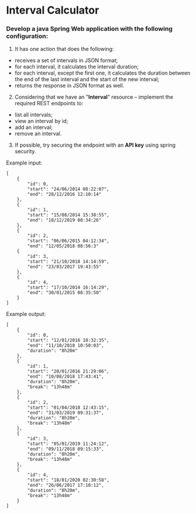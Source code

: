 # Interval Calculator

### Develop a java Spring Web application with the following configuration:

1. It has one action that does the following:
* receives a set of intervals in JSON format;
* for each interval, it calculates the interval duration;
* for each interval, except the first one, it calculates the duration between the end of the last interval and the start of the new interval;
* returns the response in JSON format as well.
2. Considering that we have an "**Interval**" resource – implement the required REST endpoints to:
* list all intervals;
* view an interval by id;
* add an interval;
* remove an interval.
3. If possible, try securing the endpoint with an **API key** using spring security.

Example input:
~~~
[
	{
		"id": 0,
		"start": "24/06/2014 08:22:07",
		"end": "28/12/2016 12:10:14"
	},
	{
		"id": 1,
		"start": "15/08/2014 15:38:55",
		"end": "18/12/2019 08:34:26"
	},
	{
		"id": 2,
		"start": "06/06/2015 04:12:34",
		"end": "12/05/2018 08:56:3"
	{
		"id": 3,
		"start": "21/10/2018 14:14:59",
		"end": "23/03/2017 19:43:55"
	},
	{
		"id": 4,
		"start": "17/10/2014 16:14:29",
		"end": "30/01/2015 08:35:50"
	}
]
~~~

Example output:
~~~
[
	{
		"id": 0,
		"start": "12/01/2016 10:32:35",
		"end": "11/10/2018 10:50:03",
		"duration": "8h20m"
	},
	{
		"id": 1,
		"start": "20/01/2016 21:29:06",
		"end": "10/08/2018 17:43:41",
		"duration": "8h20m",
		"break": "13h48m"
	},
	{
		"id": 2,
		"start": "01/04/2018 12:43:15",
		"end": "31/03/2019 09:31:37",
		"duration": "8h20m",
		"break": "13h48m"
	},
	{
		"id": 3,
		"start": "05/01/2019 11:24:12",
		"end": "09/11/2018 09:15:33",
		"duration": "8h20m",
		"break": "13h48m"
	},
	{
		"id": 4,
		"start": "18/01/2020 02:30:58",
		"end": "26/06/2017 17:10:12",
		"duration": "8h20m",
		"break": "13h48m"
	}
]
~~~